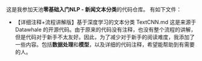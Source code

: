 这是我参加天池**零基础入门NLP - 新闻文本分类**的代码仓库。
有如下文件：
- 【详细注释+流程讲解版】基于深度学习的文本分类 TextCNN.md
  这是来源于 Datawhale 的开源代码。由于原来的代码没有注释，也没有整个流程的讲解，但是代码对于新手不太友好。因此，为了减少对于新手的阅读难度，我添加了一些内容。包括**数据处理**和**模型**，以及详细的代码注释，希望能帮助到有需要的人。
